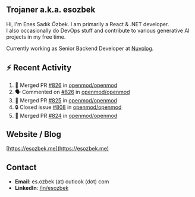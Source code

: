 ##  Trojaner a.k.a. esozbek
Hi, I'm Enes Sadık Özbek. I am primarily a React & .NET developer.  
I also occasionally do DevOps stuff and contribute to various generative AI projects in my free time.

Currently working as Senior Backend Developer at [Nuvolog](https://nuvolog.com/).

## :zap: Recent Activity

<!--START_SECTION:activity-->
1. 🎉 Merged PR [#826](https://github.com/openmod/openmod/pull/826) in [openmod/openmod](https://github.com/openmod/openmod)
2. 🗣 Commented on [#826](https://github.com/openmod/openmod/pull/826#issuecomment-2131388821) in [openmod/openmod](https://github.com/openmod/openmod)
3. 🎉 Merged PR [#825](https://github.com/openmod/openmod/pull/825) in [openmod/openmod](https://github.com/openmod/openmod)
4. 🔒 Closed issue [#808](https://github.com/openmod/openmod/issues/808) in [openmod/openmod](https://github.com/openmod/openmod)
5. 🎉 Merged PR [#824](https://github.com/openmod/openmod/pull/824) in [openmod/openmod](https://github.com/openmod/openmod)
<!--END_SECTION:activity-->

## Website / Blog
[https://esozbek.me](https://esozbek.me)

## Contact
- **Email**: es.ozbek (at) outlook (dot) com
- **LinkedIn**: [/in/esozbek](https://linkedin.com/in/esozbek)
